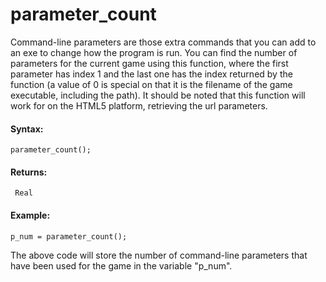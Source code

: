 # parameter_count

Command-line parameters are those extra commands that you can add to an
exe to change how the program is run. You can find the number of
parameters for the current game using this function, where the first
parameter has index 1 and the last one has the index returned by the
function (a value of 0 is special on that it is the filename of the game
executable, including the path). It should be noted that this function
will work for on the HTML5 platform, retrieving the url parameters.

#### Syntax:

``` gml
parameter_count();
```

#### Returns:

``` gml
 Real
```

#### Example:

``` gml
p_num = parameter_count();
```

The above code will store the number of command-line parameters that
have been used for the game in the variable "p_num".
